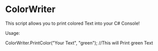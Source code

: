 # ColorWriter
This script allows you to print colored Text into your C# Console!


Usage:

ColorWriter.PrintColor("Your Text", "green"); //This will Print green Text
